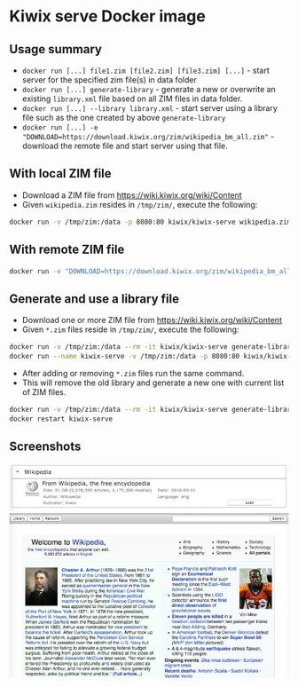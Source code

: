 Kiwix serve Docker image
========================

Usage summary
-------------

* `docker run [...] file1.zim [file2.zim] [file3.zim] [...]` - start server for the specified zim file(s) in data folder
* `docker run [...] generate-library` - generate a new or overwrite an existing `library.xml` file based on all ZIM files in data folder.
* `docker run [...] --library library.xml` - start server using a library file such as the one created by above `generate-library`
* `docker run [...] -e "DOWNLOAD=https://download.kiwix.org/zim/wikipedia_bm_all.zim"` - download the remote file and start server using that file.

With local ZIM file
-------------------

* Download a ZIM file from <https://wiki.kiwix.org/wiki/Content>
* Given `wikipedia.zim` resides in `/tmp/zim/`, execute the following:

```bash
docker run -v /tmp/zim:/data -p 8080:80 kiwix/kiwix-serve wikipedia.zim
```

With remote ZIM file
--------------------

```bash
docker run -e "DOWNLOAD=https://download.kiwix.org/zim/wikipedia_bm_all.zim" -p 8080:80 kiwix/kiwix-serve
```

Generate and use a library file
-------------------------------

* Download one or more ZIM file from <https://wiki.kiwix.org/wiki/Content>
* Given `*.zim` files reside in `/tmp/zim/`, execute the following:

```bash
docker run -v /tmp/zim:/data --rm -it kiwix/kiwix-serve generate-library
docker run --name kiwix-serve -v /tmp/zim:/data -p 8080:80 kiwix/kiwix-serve --library library.xml
```

* After adding or removing `*.zim` files run the same command.
* This will remove the old library and generate a new one with current list of ZIM files.

```bash
docker run -v /tmp/zim:/data --rm -it kiwix/kiwix-serve generate-library
docker restart kiwix-serve
```

Screenshots
-----------

![screenshot_1.png](https://github.com/kiwix/kiwix-tools/raw/master/docker/server/pictures/screenshot_1.png)
![screenshot_2.png](https://github.com/kiwix/kiwix-tools/raw/master/docker/server/pictures/screenshot_2.png)
